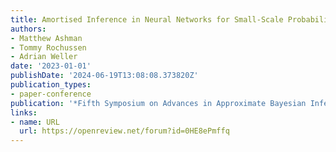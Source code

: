 ```yaml
---
title: Amortised Inference in Neural Networks for Small-Scale Probabilistic Meta-Learning
authors:
- Matthew Ashman
- Tommy Rochussen
- Adrian Weller
date: '2023-01-01'
publishDate: '2024-06-19T13:08:08.373820Z'
publication_types:
- paper-conference
publication: '*Fifth Symposium on Advances in Approximate Bayesian Inference*'
links:
- name: URL
  url: https://openreview.net/forum?id=0HE8ePmffq
---
```

